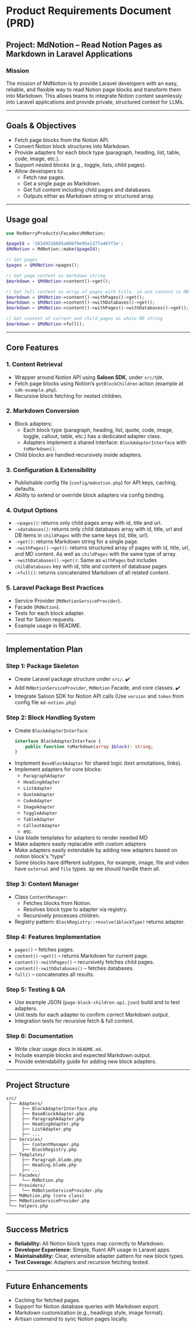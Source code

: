 # Product Requirements Document (PRD)

## Project: MdNotion – Read Notion Pages as Markdown in Laravel Applications

### Mission

The mission of MdNotion is to provide Laravel developers with an easy, reliable, and flexible way to read Notion page blocks and transform them into Markdown. This allows teams to integrate Notion content seamlessly into Laravel applications and provide private, structured context for LLMs.

---

## Goals & Objectives

-   Fetch page blocks from the Notion API.
-   Convert Notion block structures into Markdown.
-   Provide adapters for each block type (paragraph, heading, list, table, code, image, etc.).
-   Support nested blocks (e.g., toggle, lists, child pages).
-   Allow developers to:
    -   Fetch raw pages.
    -   Get a single page as Markdown.
    -   Get full content including child pages and databases.
    -   Outputs either as Markdown string or structured array.

---

## Usage goal

```php
use RedberryProducts\Facades\MdNotion;

$pageId = '263d9316605a806f9e95e1377a46ff3e';
$MdNotion = MdNotion::make($pageId);

// Get pages
$pages = $MdNotion->pages();

// Get page content as markdown string
$markdown = $MdNotion->content()->get();

// Get full content as array of pages with title, id and content in MD (current + child pages)
$markdown = $MdNotion->content()->withPages()->get();
$markdown = $MdNotion->content()->withDatabases()->get();
$markdown = $MdNotion->content()->withPages()->withDatabases()->get();

// Get content of current and child pages as whole MD string
$markdown = $MdNotion->full();
```

---

## Core Features

### 1. Content Retrieval

-   Wrapper around Notion API using **Saloon SDK**, under `src/SDK`.
-   Fetch page blocks using Notion’s `getBlockChildren` action (example at `sdk-example.php`).
-   Recursive block fetching for nested children.

### 2. Markdown Conversion

-   Block adapters:
    -   Each block type (paragraph, heading, list, quote, code, image, toggle, callout, table, etc.) has a dedicated adapter class.
    -   Adapters implement a shared interface: `BlockAdapterInterface` with `toMarkdown()`.
-   Child blocks are handled recursively inside adapters.

### 3. Configuration & Extensibility

-   Publishable config file (`config/mdnotion.php`) for API keys, caching, defaults.
-   Ability to extend or override block adapters via config binding.

### 4. Output Options

-   `->pages()`: returns only child pages array with id, title and url.
-   `->databases()`: returns only child databases array with id, title, url and DB items in `childPages` with the same keys (id, title, url).
-   `->get()`: returns Markdown string for a single page.
-   `->withPages()->get()`: returns structured array of pages with id, title, url, and MD content. As well as `childPages` with the same type of array.
-   `->withDatabases()->get()`: Same as `withPages` but includes `childDatabases` key with id, title and content of database pages
-   `->full()`: returns concatenated Markdown of all related content.

### 5. Laravel Package Best Practices

-   Service Provider (`MdNotionServiceProvider`).
-   Facade (`MdNotion`).
-   Tests for each block adapter.
-   Test for Saloon requests.
-   Example usage in README.

---

## Implementation Plan

### Step 1: Package Skeleton

-   Create Laravel package structure under `src/`. ✔️
-   Add `MdNotionServiceProvider`, `MdNotion` Facade, and core classes. ✔️
-   Integrate Saloon SDK for Notion API calls (Use `version` and `token` from config file `md-notion.php`)

### Step 2: Block Handling System

-   Create `BlockAdapterInterface`:
    ```php
    interface BlockAdapterInterface {
        public function toMarkdown(array $block): string;
    }
    ```
-   Implement `BaseBlockAdapter` for shared logic (text annotations, links).
-   Implement adapters for core blocks:
    -   `ParagraphAdapter`
    -   `HeadingAdapter`
    -   `ListAdapter`
    -   `QuoteAdapter`
    -   `CodeAdapter`
    -   `ImageAdapter`
    -   `ToggleAdapter`
    -   `TableAdapter`
    -   `CalloutAdapter`
    -   etc.
-   Use blade templates for adapters to render needed MD
-   Make adapters easily replacable with custom adapters
-   Make adapters easily extendable by adding new adapters based on notion block's "type"
-   Some blocks have different subtypes, for example, image, file and video have `external` and `file` types. sp we should handle them all.

### Step 3: Content Manager

-   Class `ContentManager`:
    -   Fetches blocks from Notion.
    -   Resolves block type to adapter via registry.
    -   Recursively processes children.
-   Registry pattern: `BlockRegistry::resolve($blockType)` returns adapter.

### Step 4: Features Implementation

-   `pages()` – fetches pages.
-   `content()->get()` – returns Markdown for current page.
-   `content()->withPages()` – recursively fetches child pages.
-   `content()->withDatabases()` – fetches databases.
-   `full()` – concatenates all results.

### Step 5: Testing & QA

-   Use example JSON (`page-block-children-api.json`) build and to test adapters.
-   Unit tests for each adapter to confirm correct Markdown output.
-   Integration tests for recursive fetch & full content.

### Step 6: Documentation

-   Write clear usage docs in `README.md`.
-   Include example blocks and expected Markdown output.
-   Provide extendability guide for adding new block adapters.

---

## Project Structure

```
src/
 ├── Adapters/
 │    ├── BlockAdapterInterface.php
 │    ├── BaseBlockAdapter.php
 │    ├── ParagraphAdapter.php
 │    ├── HeadingAdapter.php
 │    ├── ListAdapter.php
 │    ├── ...
 ├── Services/
 │    ├── ContentManager.php
 │    ├── BlockRegistry.php
 ├── Templates/
 │    ├── Paragraph.blade.php
 │    ├── Heading.blade.php
 │    ├── ...
 ├── Facades/
 │    └── MdNotion.php
 ├── Providers/
 │    └── MdNotionServiceProvider.php
 ├── MdNotion.php (core class)
 ├── MdNotionServiceProvider.php
 └── helpers.php
```

---

## Success Metrics

-   **Reliability:** All Notion block types map correctly to Markdown.
-   **Developer Experience:** Simple, fluent API usage in Laravel apps.
-   **Maintainability:** Clear, extensible adapter pattern for new block types.
-   **Test Coverage:** Adapters and recursive fetching tested.

---

## Future Enhancements

-   Caching for fetched pages.
-   Support for Notion database queries with Markdown export.
-   Markdown customization (e.g., headings style, image format).
-   Artisan command to sync Notion pages locally.
